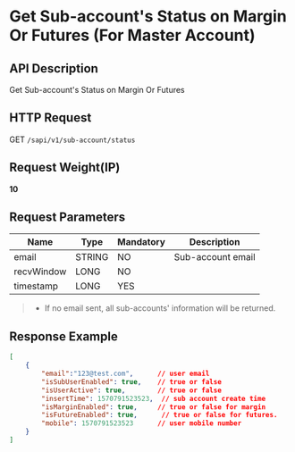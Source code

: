 # Get Sub-account's Status on Margin Or Futures (For Master Account) 

## API Description​

Get Sub-account's Status on Margin Or Futures

## HTTP Request​

GET `/sapi/v1/sub-account/status`

## Request Weight(IP)​

**10**

## Request Parameters​

| Name | Type | Mandatory | Description |
| --- | --- | --- | --- |
| email | STRING | NO | Sub-account email |
| recvWindow | LONG | NO |  |
| timestamp | LONG | YES |  |

> * If no email sent, all sub-accounts' information will be returned.

## Response Example​

```json
[  
    {  
        "email":"123@test.com",      // user email  
        "isSubUserEnabled": true,  	 // true or false  
        "isUserActive": true, 		 // true or false  
        "insertTime": 1570791523523,  // sub account create time  
        "isMarginEnabled": true,     // true or false for margin  
        "isFutureEnabled": true,      // true or false for futures.  
        "mobile": 1570791523523   	 // user mobile number  
    }  
]
```

